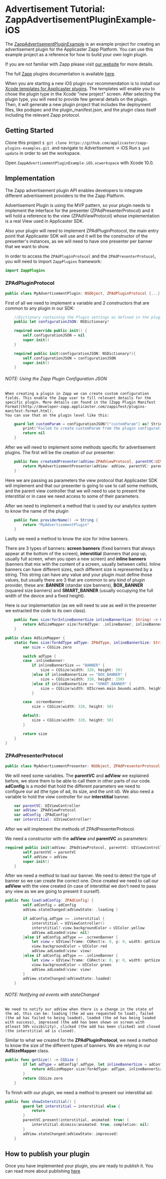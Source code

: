 # Advertisement Tutorial: ZappAdvertisementPluginExample-iOS

The [ZappAdvertisementPluginExample](https://github.com/applicaster/zapp-plugins-examples/tree/master/Advertisement/iOS) is an example project for creating an advertisement plugin for the Applicaster Zapp Platform. You can use this example project as a reference for how to build your own login plugin.

If you are not familiar with Zapp please visit [our website](http://applicaster.com/?page=product) for more details.

The full [Zapp](http://zapp.applicaster.com) plugins documentation is available [here](https://developer-zapp.applicaster.com).

When you are starting a new iOS plugin our recommendation is to install our [Xcode templates for Applicaster plugins](https://github.com/applicaster/zapp-plugins-ios-templates). The templates will enable you to chose the plugin type in the Xcode "new project" screen. After selecting the plugin type, you will need to provide few general details on the plugin. Then, it will generate a new plugin project that includes the deployment files, like podspec and the plugin_manifest.json, and the plugin class itself including the relevant Zapp protocol.

## Getting Started
Clone this project `$ git clone https://github.com/applicaster/zapp-plugins-examples.git`.
and navigate to Advertisement -> iOS
Run `$ pod update` in order to set the workspace.

Open `ZappAdvertisementPluginExample-iOS.xcworkspace` with Xcode 10.0.

## Implementation
The Zapp advertisement plugin API enables developers to integrate different advertisement providers to the the Zapp Platform.

Advertisement Plugin is using the MVP pattern, so your plugin needs to implement the interface for the presenter (ZPAdPresenterProtocol) and it will hold a reference to the view (ZPAdViewProtocol) whose implementation is a real View used in Applicaster SDK.

Also your plugin will need to implement ZPAdPluginProtocol, the main entry point that Applicaster SDK will use and it will be the constructor of the presenter's instances, as we will need to have one presenter per banner that we want to show.

In order to access the `ZPAdPluginProtocol` and the `ZPAdPresenterProtocol`, you will need to import `ZappPlugins` framework:
``` swift
import ZappPlugins
```

### ZPAdPluginProtocol

``` swift
public class MyAdvertisementPlugin: NSObject, ZPAdPluginProtocol {...}
```

First of all we need to implement a variable and 2 constructors that are common to any plugin in our SDK:

``` swift
	//Dictionary containing the Plugin settings as defined in the plugin manifest
	public let configurationJSON: NSDictionary?

    required override public init() {
        self.configurationJSON = nil
        super.init()
    }

    required public init(configurationJSON: NSDictionary?){
        self.configurationJSON = configurationJSON
        super.init()
    }
```


###### NOTE: Using the Zapp Plugin Configuration JSON

```
When creating a plugin in Zapp we can create custom configuration fields. This enable the Zapp user to fill relevant details for the specific plugin. More details can found in the [Zapp Plugin Manifest Format](http://developer-zapp.applicaster.com/zappifest/plugins-manifest-format.html).
You can use that on the plugin level like this:
```

``` swift
    guard let customParam = configurationJSON?["customParam"] as? String else {
        print("Failed to create customParam from the plugin configuration JSON.")
        return nil
    }
```

After we will need to implement some methods specific for advertisement plugins.
The first will be the creation of our presenter:

``` swift
    public func createAdPresenter(adView:ZPAdViewProtocol, parentVC:UIViewController) -> ZPAdPresenterProtocol {
        return MyAdvertisementPresenter(adView: adView, parentVC: parentVC)
    }
```

Here we are passing as parameters the view protocol that Applicaster SDK will implement and that our presenter is going to use to call some methods, and the parent view controller that we will need to use to present the interstitial or in case we need access to some of their parameters.

After we need to implement a method that is used by our analytics system to know the name of the plugin

``` swift
    public func providerName() -> String {
        return "MyAdvertisementPlugin"
    }
```

Lastly we need a method to know the size for inline banners.

There are 3 types of banners: **screen banners** (fixed banners that always appear at the bottom of the screen), **interstitial** (banners that pop up, usually full screen, when you open a new screen) and **inline banners** (banners that mix with the content of a screen, usually between cells).
Inline banners can have different sizes, each different size is represented by a string. This string can have any value and your plugin must define those values, but usually there are 3 that are common to any kind of plugin provider, these are: **BANNER** (standar size banners), **BOX_BANNER** (squared size banners) and **SMART_BANNER** (usually occupying the full width of the device and a fixed height).

Here is our implementation (as we will need to use as well in the presenter we extracted the code to its own class).

``` swift
    public func size(forInlineBannerSize inlineBannerSize: String) -> CGSize {
        return AdSizeMapper.size(forAdType: .inlineBanner, inlineBannerSize: inlineBannerSize)
    }
```

``` swift
public class AdSizeMapper {
    static func size(forAdType adType: ZPAdType, inlineBannerSize: String = "") -> CGSize {
        var size = CGSize.zero

        switch adType {
        case .inlineBanner:
            if inlineBannerSize == "BANNER" {
                size = CGSize(width: 320, height: 50)
            }else if inlineBannerSize == "BOX_BANNER" {
                size = CGSize(width: 320, height: 150)
            }else if inlineBannerSize == "SMART_BANNER" {
                size = CGSize(width: UIScreen.main.bounds.width, height: 50)
            }

        case .screenBanner:
            size = CGSize(width: 320, height: 50)

        default:
            size = CGSize(width: 320, height: 50)
        }

        return size
    }
}
```

### ZPAdPresenterProtocol

``` swift
public class MyAdvertisementPresenter: NSObject, ZPAdPresenterProtocol {...}
```

We will need some variables. The **parentVC** and **adView** we explained before, we store them to be able to call them in other parts of our code. **adConfig** is a model that hold the different parameters we need to configure our ad (the type of ad, its size, and the unit id). We also need a variable to hold the view controller for our **interstitial** banner.

``` swift
	var parentVC: UIViewController
    var adView: ZPAdViewProtocol
    var adConfig :ZPAdConfig?
    var interstitial: UIViewController?
```

After we will implement the methods of ZPAdPresenterProtocol.

We need a constructor with the **adView** and **parentVC** as parameters:

``` swift
required public init(adView: ZPAdViewProtocol, parentVC: UIViewController) {
        self.parentVC = parentVC
        self.adView = adView
        super.init()
    }
```

After we need a method to load our banner. We need to detect the type of banner so we can create the correct one. Once created we need to call our **adView** with the view created (in case of interstitial we don't need to pass any view as we are going to present it ourself).

``` swift
public func load(adConfig: ZPAdConfig) {
        self.adConfig = adConfig
        adView.stateChanged(adViewState: .loading )

        if adConfig.adType == .interstitial {
            interstitial = UIViewController()
            interstitial?.view.backgroundColor = UIColor.yellow
            adView.adLoaded(view: nil)
        }else if adConfig.adType == .screenBanner {
            let view = UIView(frame: CGRect(x: 0, y: 0, width: getSize().width, height: getSize().height))
            view.backgroundColor = UIColor.red
            adView.adLoaded(view: view)
        }else if adConfig.adType == .inlineBanner {
            let view = UIView(frame: CGRect(x: 0, y: 0, width: getSize().width, height: getSize().height))
            view.backgroundColor = UIColor.green
            adView.adLoaded(view: view)
        }
        adView.stateChanged(adViewState:.loaded)
    }
```

###### NOTE: Notifying ad events with stateChanged

```
We need to notify our adView when there is a change in the state of the ad, this can be: loading (the ad was requested to load), failed (the ad has failed to being loaded), loaded (the ad has being loaded with success), impressed (the add has been shown on screen with atleast 50% visibility), clicked (the add has been clicked) and closed (the interstitial ad is closed).
```

Similar to what we created for the **ZPAdPluginProtocol**, we need a method to know the size of the different types of banners. We are relying in our **AdSizeMapper** class.

``` swift
public func getSize() -> CGSize {
        if let adType = adConfig?.adType, let inlineBannerSize = adConfig?.inlineBannerSize {
            return AdSizeMapper.size(forAdType: adType, inlineBannerSize: inlineBannerSize)
        }
        return CGSize.zero
    }
```

To finish with our plugin, we need a method to present our interstitial ad:

``` swift
public func showInterstitial() {
        guard let interstitial = interstitial else {
            return
        }
        parentVC.present(interstitial, animated: true) {
            interstitial.dismiss(animated: true, completion: nil)
        }
        adView.stateChanged(adViewState:.impressed)
    }
```

## How to publish your plugin

Once you have implemented your plugin, you are ready to publish it. You can read more about publishing [here](https://developer-zapp.applicaster.com/getting-started/deploy-and-submit.html)

